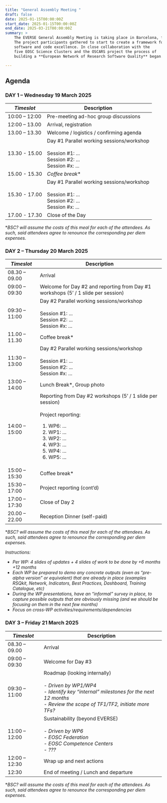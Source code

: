 ```yaml
---
title: "General Assembly Meeting "
draft: false
date: 2025-01-15T00:00:00Z
start_date: 2025-01-15T00:00:00Z
end_date: 2025-03-21T00:00:00Z
summary: >
    The EVERSE General Assembly Meeting is taking place in Barcelona, from 19-21 March 2025.
    The project participants gathered to start to create a framework for research 
    software and code excellence. In close collaboration with the 
    five EOSC Science Clusters and the OSCARS project the process of
    building a **European Network of Research Software Quality** began.

---
```


## Agenda

### DAY 1 – Wednesday 19 March 2025

| *Timeslot*    | Description |
| ------------- | ----------- |
| 10:00 – 12:00 | Pre-meeting ad-hoc group discussions |
| 12:00 – 13.00 | Arrival, registration |
| 13.00 – 13.30 | Welcome / logistics / confirming agenda |
| 13.30 - 15.00 | Day #1 Parallel working sessions/workshop <br><br>Session #1: ... <br>Session #2: ... <br>Session #x: ... |
| 15.00 - 15.30 | *Coffee break** |
| 15.30 - 17.00 | Day #1 Parallel working sessions/workshop <br><br>Session #1: ... <br>Session #2: ...<br>Session #x:  ... |
| 17.00 - 17.30 | Close of the Day |

**BSC? will assume the costs of this meal for each of the attendees. As such, said attendees agree to renounce the corresponding per diem expenses.*

### DAY 2 – Thursday 20 March 2025

| *Timeslot*    | Description |
| ------------- | ----------- |
| 08.30 – 09.00 | Arrival |
| 09:00 – 09:30 | Welcome for Day #2 and reporting from Day #1 workshops (5’ / 1 slide per session) |
| 09:30 – 11:00 | Day #2 Parallel working sessions/workshop <br><br>Session #1: ... <br>Session #2: ... <br>Session #x: ... |
| 11.00 – 11.30 | Coffee break* |
| 11:30 – 13:00 | Day #2 Parallel working sessions/workshop <br><br> Session #1: ... <br>Session #2: ... <br>Session #x: ... |
| 13:00 – 14:00 | Lunch Break*, Group photo |
| 14:00 – 15:00 | Reporting from Day #2 workshops (5’ / 1 slide per session) <br><br> Project reporting: <ol><li>WP6: ...</li><li>WP1: ...</li><li>WP2: ...</li><li>WP3: ...</li><li>WP4: ...</li><li>WP5: ...</li></ol> |
| 15:00 – 15:30 | Coffee break* |
| 15:30 – 17:00 | Project reporting (cont’d) |
| 17:00 – 17:30 | Close of Day 2 |
| 20.00 – 22.00 | Reception Dinner (self-paid) |

**BSC? will assume the costs of this meal for each of the attendees. As such, said attendees agree to renounce the corresponding per diem expenses.*

*Instructions:*
- *Per WP: 4 slides of updates + 4 slides of work to be done by +6 months +12 months*
- *Each WP be prepared to demo any concrete outputs (even as “pre-alpha version” or equivalent) that are already in place (examples RSQkit, Network, Indicators, Best Practices, Dashboard, Training Catalogue, etc)*
- *During the WP presentations, have an “informal” survey in place, to capture possible outputs that are obviously missing (and we should be focusing on them in the next few months)*
- *Focus on cross-WP activities/requirements/dependencies*

### DAY 3 – Friday 21 March 2025

| *Timeslot*    | Description |
| ------------- | ----------- |
| 08.30 – 09.00 | Arrival |
| 09:00 – 09:30 | Welcome for Day #3 |
| 09:30 – 11:00 | Roadmap (looking internally) <br><br> *- Driven by WP1/WP4<br>- Identify key “internal” milestones for the next 12 months<br>- Review the scope of TF1/TF2, initiate more TFs?*   |
| 11:00 – 12:00 | Sustainability (beyond EVERSE) <br><br> *- Driven by WP6<br>- EOSC Federation<br>- EOSC Competence Centers<br>- ???* |
| 12:00 – 12:30 | Wrap up and next actions |
| 12:30 | End of meeting / Lunch and departure |

**BSC? will assume the costs of this meal for each of the attendees. As such, said attendees agree to renounce the corresponding per diem expenses.*